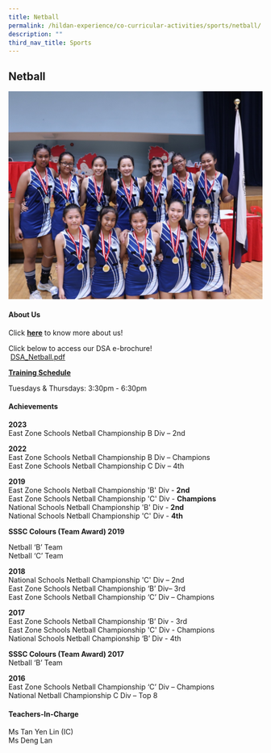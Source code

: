 ```yaml
---
title: Netball
permalink: /hildan-experience/co-curricular-activities/sports/netball/
description: ""
third_nav_title: Sports
---
```

Netball
-------


![](/images/CCA/Netball.jpg)


#### About Us

Click&nbsp;[**here**](/files/CCA/Netball.pdf)&nbsp;to know more about us!  
  
Click below to access our DSA e-brochure!  
&nbsp;[DSA\_Netball.pdf](/files/CCA/DSA_Netball.pdf)
  
**<u>Training Schedule</u>**

Tuesdays &amp; Thursdays:&nbsp;3:30pm - 6:30pm

#### Achievements

**2023**<br>
East Zone Schools Netball Championship B Div – 2nd

**2022**<br>
East Zone Schools Netball Championship B Div – Champions<br>
East Zone Schools Netball Championship C Div – 4th

**2019**  
East Zone Schools Netball Championship 'B' Div -&nbsp;**2nd**  
East Zone Schools Netball Championship 'C' Div -&nbsp;**Champions**  
National Schools Netball Championship 'B' Div -&nbsp;**2nd**  
National Schools Netball Championship 'C' Div -&nbsp;**4th**

**SSSC Colours (Team Award) 2019**

Netball ‘B’ Team  
Netball ‘C’ Team

  

  

**2018**  
National Schools Netball Championship 'C' Div – 2nd&nbsp;  
East Zone Schools Netball Championship ‘B’ Div– 3rd  
East Zone Schools Netball Championship ‘C’ Div&nbsp;– Champions

  

**2017**  
East Zone Schools Netball Championship ‘B’ Div - 3rd  
East Zone Schools Netball Championship 'C' Div - Champions  
National Schools Netball Championship ‘B’ Div - 4th

  

**SSSC Colours (Team Award) 2017**  
Netball ‘B’ Team

  

**2016**  
East Zone Schools Netball Championship ‘C’ Div – Champions  
National Netball Championship C Div – Top 8


#### Teachers-In-Charge

Ms Tan Yen Lin (IC)  
Ms Deng Lan